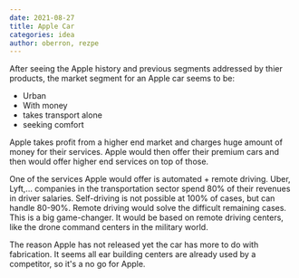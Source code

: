 ```yaml
---
date: 2021-08-27
title: Apple Car
categories: idea
author: oberron, rezpe
---
```


After seeing the Apple history and previous segments addressed by thier products, the market segment for an Apple car seems to be:
 - Urban
 - With money
 - takes transport alone
 - seeking comfort

Apple takes profit from a higher end market and charges huge amount of money for their services. Apple would then offer their premium cars and then would offer higher end services on top of those.

One of the services Apple would offer is automated + remote driving. Uber, Lyft,... companies in the transportation sector spend 80% of their revenues in driver salaries. Self-driving is not possible at 100% of cases, but can handle 80-90%. Remote driving would solve the difficult remaining cases. This is a big game-changer. It would be based on remote driving centers, like the drone command centers in the military world.

The reason Apple has not released yet the car has more to do with fabrication. It seems all ear building centers are already used by a competitor, so it's a no go for Apple.